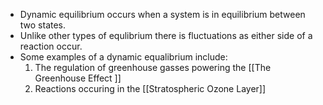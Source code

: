 - Dynamic equilibrium occurs when a system is in equilibrium between two states.
- Unlike other types of equlibrium there is fluctuations as either side of a reaction occur.
- Some examples of a dynamic equalibrium include:
	1. The regulation of greenhouse gasses powering the [[The Greenhouse Effect ]]
	2. Reactions occuring in the [[Stratospheric Ozone Layer]] 
	
